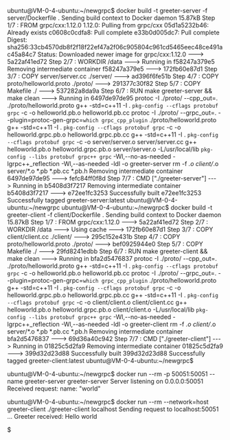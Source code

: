 ubuntu@VM-0-4-ubuntu:~/newgrpc$ docker build -t greeter-server -f server/Dockerfile .
Sending build context to Docker daemon  15.87kB
Step 1/7 : FROM grpc/cxx:1.12.0
1.12.0: Pulling from grpc/cxx
05d1a5232b46: Already exists 
c0608c0cdfa8: Pull complete 
e33b0d005dc7: Pull complete 
Digest: sha256:33cb4570db8f2f18f22ef47a2f06c905804c961cd5465eec48ce491ac45a84c7
Status: Downloaded newer image for grpc/cxx:1.12.0
 ---> 5a22af41ed72
Step 2/7 : WORKDIR /data
 ---> Running in f58247a379e5
Removing intermediate container f58247a379e5
 ---> 172fb60e87d1
Step 3/7 : COPY server/server.cc ./server/
 ---> ad396f6fe51b
Step 4/7 : COPY proto/helloworld.proto ./proto/
 ---> 291377c30f82
Step 5/7 : COPY Makefile ./
 ---> 537282a8da9a
Step 6/7 : RUN make greeter-server && make clean
 ---> Running in 6497de97de95
protoc -I ./proto/ --cpp_out=. ./proto/helloworld.proto
g++ -std=c++11 -I . `pkg-config --cflags protobuf grpc`  -c -o helloworld.pb.o helloworld.pb.cc
protoc -I ./proto/ --grpc_out=. --plugin=protoc-gen-grpc=`which grpc_cpp_plugin` ./proto/helloworld.proto
g++ -std=c++11 -I . `pkg-config --cflags protobuf grpc`  -c -o helloworld.grpc.pb.o helloworld.grpc.pb.cc
g++ -std=c++11 -I . `pkg-config --cflags protobuf grpc`  -c -o server/server.o server/server.cc
g++ helloworld.pb.o helloworld.grpc.pb.o server/server.o -L/usr/local/lib `pkg-config --libs protobuf grpc++ grpc` -Wl,--no-as-needed -lgrpc++_reflection -Wl,--as-needed -ldl -o greeter-server
rm -f *.o client/*.o server/*.o *.pb *.pb.cc *.pb.h
Removing intermediate container 6497de97de95
 ---> fefc84ff0f8d
Step 7/7 : CMD ["./greeter-server"]
 ---> Running in b5408d3f7217
Removing intermediate container b5408d3f7217
 ---> e72ee1fc3253
Successfully built e72ee1fc3253
Successfully tagged greeter-server:latest
ubuntu@VM-0-4-ubuntu:~/newgrpc
ubuntu@VM-0-4-ubuntu:~/newgrpc$ docker build -t greeter-client -f client/Dockerfile .
Sending build context to Docker daemon  15.87kB
Step 1/7 : FROM grpc/cxx:1.12.0
 ---> 5a22af41ed72
Step 2/7 : WORKDIR /data
 ---> Using cache
 ---> 172fb60e87d1
Step 3/7 : COPY client/client.cc ./client/
 ---> 295c152e431b
Step 4/7 : COPY proto/helloworld.proto ./proto/
 ---> bef0925944e0
Step 5/7 : COPY Makefile ./
 ---> 29fd8241edbb
Step 6/7 : RUN make greeter-client && make clean
 ---> Running in bfa2d5476837
protoc -I ./proto/ --cpp_out=. ./proto/helloworld.proto
g++ -std=c++11 -I . `pkg-config --cflags protobuf grpc`  -c -o helloworld.pb.o helloworld.pb.cc
protoc -I ./proto/ --grpc_out=. --plugin=protoc-gen-grpc=`which grpc_cpp_plugin` ./proto/helloworld.proto
g++ -std=c++11 -I . `pkg-config --cflags protobuf grpc`  -c -o helloworld.grpc.pb.o helloworld.grpc.pb.cc
g++ -std=c++11 -I . `pkg-config --cflags protobuf grpc`  -c -o client/client.o client/client.cc
g++ helloworld.pb.o helloworld.grpc.pb.o client/client.o -L/usr/local/lib `pkg-config --libs protobuf grpc++ grpc` -Wl,--no-as-needed -lgrpc++_reflection -Wl,--as-needed -ldl -o greeter-client
rm -f *.o client/*.o server/*.o *.pb *.pb.cc *.pb.h
Removing intermediate container bfa2d5476837
 ---> 69d36a40c942
Step 7/7 : CMD ["./greeter-client"]
 ---> Running in 01825c5d2fa9
Removing intermediate container 01825c5d2fa9
 ---> 399d32d23d88
Successfully built 399d32d23d88
Successfully tagged greeter-client:latest
ubuntu@VM-0-4-ubuntu:~/newgrpc$

ubuntu@VM-0-4-ubuntu:~/newgrpc$ docker run --rm -p 50051:50051 --name greeter-server greeter-server
Server listening on 0.0.0.0:50051
Received request: name: "world"

ubuntu@VM-0-4-ubuntu:~/newgrpc$ docker run --rm --network=host greeter-client ./greeter-client localhost
Sending request to localhost:50051 ...
Greeter received: Hello world


$
